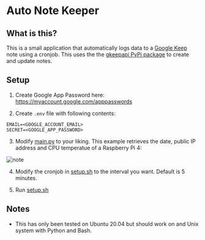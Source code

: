 # Auto Note Keeper

## What is this?

This is a small application that automatically logs data to a [Google Keep](https://www.google.com/keep/) note using a cronjob. This uses the the [gkeepapi PyPi package](https://pypi.org/project/gkeepapi/) to create and update notes.

## Setup

1. Create Google App Password here: https://myaccount.google.com/apppasswords

2. Create `.env` file with following contents:
```env
EMAIL=<GOOGLE_ACCOUNT_EMAIL>
SECRET=<GOOGLE_APP_PASSWORD>
```

3. Modify [main.py](main.py) to your liking. This example retrieves the date, public IP address and CPU temperatue of a Raspberry Pi 4: 

![note](https://user-images.githubusercontent.com/46825394/161248689-29ea5cbf-84b8-4b42-befd-466f9683d620.png)


4. Modify the cronjob in [setup.sh](setup.sh) to the interval you want. Default is 5 minutes.

5. Run [setup.sh](setup.sh)

## Notes

- This has only been tested on Ubuntu 20.04 but should work on and Unix system with Python and Bash.
